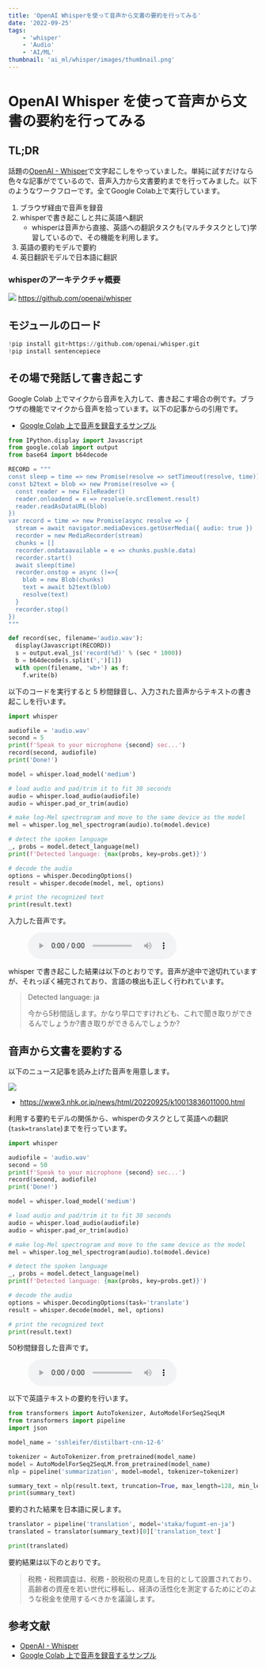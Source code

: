 ```yaml
---
title: 'OpenAI Whisperを使って音声から文書の要約を行ってみる'
date: '2022-09-25'
tags:
    - 'whisper'
    - 'Audio'
    - 'AI/ML'
thumbnail: 'ai_ml/whisper/images/thumbnail.png'
---
```


# OpenAI Whisper を使って音声から文書の要約を行ってみる

## TL;DR

話題の[OpenAI - Whisper](https://github.com/openai/whisper)で文字起こしをやっていました。単純に試すだけなら色々な記事がでているので、音声入力から文書要約までを行ってみました。以下のようなワークフローです。全てGoogle Colab上で実行しています。

1. ブラウザ経由で音声を録音
2. whisperで書き起こしと共に英語へ翻訳
    * whisperは音声から直接、英語への翻訳タスクも(マルチタスクとして)学習しているので、その機能を利用します。
3. 英語の要約モデルで要約
4. 英日翻訳モデルで日本語に翻訳

### whisperのアーキテクチャ概要

![](images/thumbnail.png)
https://github.com/openai/whisper

## モジュールのロード

```python
!pip install git+https://github.com/openai/whisper.git
!pip install sentencepiece
```

## その場で発話して書き起こす

Google Colab 上でマイクから音声を入力して、書き起こす場合の例です。ブラウザの機能でマイクから音声を拾っています。以下の記事からの引用です。

-   [Google Colab 上で音声を録音するサンプル](https://gist.github.com/tam17aki/8bfa2a42dab0061ee2641aed32dd1d30)

```python
from IPython.display import Javascript
from google.colab import output
from base64 import b64decode

RECORD = """
const sleep = time => new Promise(resolve => setTimeout(resolve, time))
const b2text = blob => new Promise(resolve => {
  const reader = new FileReader()
  reader.onloadend = e => resolve(e.srcElement.result)
  reader.readAsDataURL(blob)
})
var record = time => new Promise(async resolve => {
  stream = await navigator.mediaDevices.getUserMedia({ audio: true })
  recorder = new MediaRecorder(stream)
  chunks = []
  recorder.ondataavailable = e => chunks.push(e.data)
  recorder.start()
  await sleep(time)
  recorder.onstop = async ()=>{
    blob = new Blob(chunks)
    text = await b2text(blob)
    resolve(text)
  }
  recorder.stop()
})
"""

def record(sec, filename='audio.wav'):
  display(Javascript(RECORD))
  s = output.eval_js('record(%d)' % (sec * 1000))
  b = b64decode(s.split(',')[1])
  with open(filename, 'wb+') as f:
    f.write(b)
```

以下のコードを実行すると 5 秒間録音し、入力された音声からテキストの書き起こしを行います。

```python
import whisper

audiofile = 'audio.wav'
second = 5
print(f'Speak to your microphone {second} sec...')
record(second, audiofile)
print('Done!')

model = whisper.load_model('medium')

# load audio and pad/trim it to fit 30 seconds
audio = whisper.load_audio(audiofile)
audio = whisper.pad_or_trim(audio)

# make log-Mel spectrogram and move to the same device as the model
mel = whisper.log_mel_spectrogram(audio).to(model.device)

# detect the spoken language
_, probs = model.detect_language(mel)
print(f'Detected language: {max(probs, key=probs.get)}')

# decode the audio
options = whisper.DecodingOptions()
result = whisper.decode(model, mel, options)

# print the recognized text
print(result.text)
```

入力した音声です。

<figure>
    <audio controls src="short.wav">
    </audio>
</figure>

whisper で書き起こした結果は以下のとおりです。音声が途中で途切れていますが、それっぽく補完されており、言語の検出も正しく行われています。

> Detected language: ja
>
> 今から5秒間話します。かなり早口ですけれども、これで聞き取りができるんでしょうか?書き取りができるんでしょうか?

## 音声から文書を要約する

以下のニュース記事を読み上げた音声を用意します。

![](images/news.png)
* https://www3.nhk.or.jp/news/html/20220925/k10013836011000.html

利用する要約モデルの関係から、whisperのタスクとして英語への翻訳(`task=translate`)までを行っています。

```python
import whisper

audiofile = 'audio.wav'
second = 50
print(f'Speak to your microphone {second} sec...')
record(second, audiofile)
print('Done!')

model = whisper.load_model('medium')

# load audio and pad/trim it to fit 30 seconds
audio = whisper.load_audio(audiofile)
audio = whisper.pad_or_trim(audio)

# make log-Mel spectrogram and move to the same device as the model
mel = whisper.log_mel_spectrogram(audio).to(model.device)

# detect the spoken language
_, probs = model.detect_language(mel)
print(f'Detected language: {max(probs, key=probs.get)}')

# decode the audio
options = whisper.DecodingOptions(task='translate')
result = whisper.decode(model, mel, options)

# print the recognized text
print(result.text)
```

50秒間録音した音声です。

<figure>
    <audio controls src="long.wav">
    </audio>
</figure>

以下で英語テキストの要約を行います。

```python
from transformers import AutoTokenizer, AutoModelForSeq2SeqLM
from transformers import pipeline
import json

model_name = 'sshleifer/distilbart-cnn-12-6'

tokenizer = AutoTokenizer.from_pretrained(model_name)
model = AutoModelForSeq2SeqLM.from_pretrained(model_name)
nlp = pipeline('summarization', model=model, tokenizer=tokenizer)

summary_text = nlp(result.text, truncation=True, max_length=128, min_length=32, do_sample=True)[0]['summary_text']
print(summary_text)
```

要約された結果を日本語に戻します。

```python
translator = pipeline('translation', model='staka/fugumt-en-ja')
translated = translator(summary_text)[0]['translation_text']

print(translated)
```

要約結果は以下のとおりです。

> 税務・税務調査は、税務・脱税税の見直しを目的として設置されており、高齢者の資産を若い世代に移転し、経済の活性化を測定するためにどのような税金を使用するべきかを議論します。

## 参考文献

-   [OpenAI - Whisper](https://github.com/openai/whisper)
-   [Google Colab 上で音声を録音するサンプル](https://gist.github.com/tam17aki/8bfa2a42dab0061ee2641aed32dd1d30)
